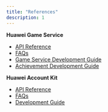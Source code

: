 ```yaml
---
title: "References"
description: 1
---
```

<p><strong>Huawei Game Service</strong></p>
<ul>
<li><a href="https://developer.huawei.com/consumer/en/doc/development/HMSCore-References-V5/jos-games-0000001050121646-V5" target="_blank">API Reference</a></li>
<li><a href="https://developer.huawei.com/consumer/en/doc/development/HMSCore-Guides-V5/faq-common-0000001050166317-V5" target="_blank">FAQs</a></li>
<li><a href="https://developer.huawei.com/consumer/en/doc/development/HMSCore-Guides-V5/dev-process-0000001050193900-V5" target="_blank">Game Service Development Guide</a></li>
<li><a href="https://developer.huawei.com/consumer/en/doc/development/HMSCore-Guides-V5/game-achievement-0000001050123477-V5" target="_blank">Achievement Development Guide</a></li>
</ul>
<p><strong>Huawei Account Kit</strong></p>

<ul>
<li><a href="https://developer.huawei.com/consumer/en/doc/development/HMSCore-References-V5/account-apk-api-index-0000001052863604-V5" target="_blank">API Reference</a></li>
<li><a href="https://developer.huawei.com/consumer/en/doc/development/HMSCore-Guides-V5/faq-0000001050048966-V5" target="_blank">FAQs</a></li>
<li><a href="https://developer.huawei.com/consumer/en/doc/development/HMSCore-Guides-V5/dev-process-0000001050443773-V5" target="_blank">Development Guide</a></li>
</ul>
